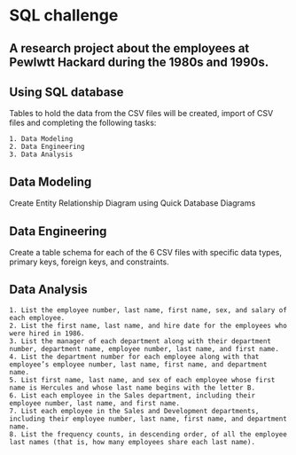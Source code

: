 # SQL challenge
## A research project about the employees at Pewlwtt Hackard during the 1980s and 1990s.
## Using SQL database
Tables to hold the data from the CSV files will be created, import of CSV files and completing the following tasks:  

    1. Data Modeling
    2. Data Engineering
    3. Data Analysis
    
 ## Data Modeling
Create Entity Relationship Diagram using Quick Database Diagrams

## Data Engineering
Create a table schema for each of the 6 CSV files with specific data types, primary keys, foreign keys, and constraints.

## Data Analysis

    1. List the employee number, last name, first name, sex, and salary of each employee.
    2. List the first name, last name, and hire date for the employees who were hired in 1986.
    3. List the manager of each department along with their department number, department name, employee number, last name, and first name.
    4. List the department number for each employee along with that employee’s employee number, last name, first name, and department name.
    5. List first name, last name, and sex of each employee whose first name is Hercules and whose last name begins with the letter B.
    6. List each employee in the Sales department, including their employee number, last name, and first name.
    7. List each employee in the Sales and Development departments, including their employee number, last name, first name, and department name.
    8. List the frequency counts, in descending order, of all the employee last names (that is, how many employees share each last name).


